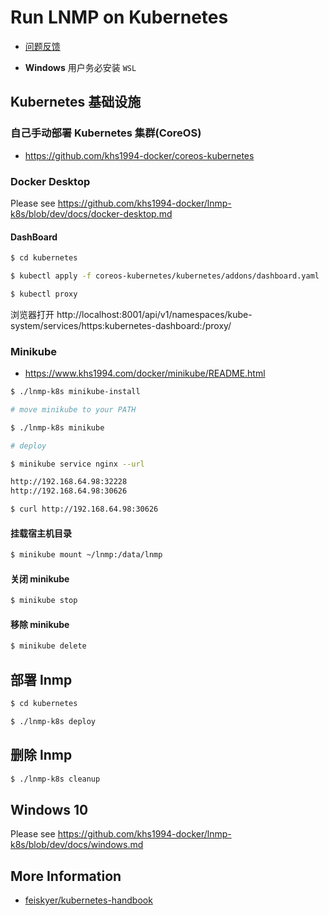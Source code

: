 # Run LNMP on Kubernetes

* [问题反馈](https://github.com/khs1994-docker/lnmp/issues/122)

* **Windows** 用户务必安装 `WSL`

## Kubernetes 基础设施

### 自己手动部署 Kubernetes 集群(CoreOS)

* https://github.com/khs1994-docker/coreos-kubernetes

### Docker Desktop

Please see https://github.com/khs1994-docker/lnmp-k8s/blob/dev/docs/docker-desktop.md

#### DashBoard

```bash
$ cd kubernetes

$ kubectl apply -f coreos-kubernetes/kubernetes/addons/dashboard.yaml

$ kubectl proxy
```

浏览器打开 http://localhost:8001/api/v1/namespaces/kube-system/services/https:kubernetes-dashboard:/proxy/

### Minikube

* https://www.khs1994.com/docker/minikube/README.html

```bash
$ ./lnmp-k8s minikube-install

# move minikube to your PATH

$ ./lnmp-k8s minikube

# deploy

$ minikube service nginx --url

http://192.168.64.98:32228
http://192.168.64.98:30626

$ curl http://192.168.64.98:30626
```

#### 挂载宿主机目录

```bash
$ minikube mount ~/lnmp:/data/lnmp
```

#### 关闭 minikube

```bash
$ minikube stop
```

#### 移除 minikube

```bash
$ minikube delete
```

## 部署 lnmp

```bash
$ cd kubernetes

$ ./lnmp-k8s deploy
```

## 删除 lnmp

```bash
$ ./lnmp-k8s cleanup
```

## Windows 10

Please see https://github.com/khs1994-docker/lnmp-k8s/blob/dev/docs/windows.md

## More Information

* [feiskyer/kubernetes-handbook](https://github.com/feiskyer/kubernetes-handbook)
